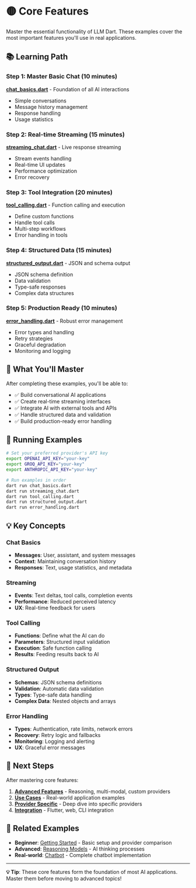 # 🟡 Core Features

Master the essential functionality of LLM Dart. These examples cover the most important features you'll use in real applications.

## 📚 Learning Path

### Step 1: Master Basic Chat (10 minutes)
**[chat_basics.dart](chat_basics.dart)** - Foundation of all AI interactions
- Simple conversations
- Message history management
- Response handling
- Usage statistics

### Step 2: Real-time Streaming (15 minutes)
**[streaming_chat.dart](streaming_chat.dart)** - Live response streaming
- Stream events handling
- Real-time UI updates
- Performance optimization
- Error recovery

### Step 3: Tool Integration (20 minutes)
**[tool_calling.dart](tool_calling.dart)** - Function calling and execution
- Define custom functions
- Handle tool calls
- Multi-step workflows
- Error handling in tools

### Step 4: Structured Data (15 minutes)
**[structured_output.dart](structured_output.dart)** - JSON and schema output
- JSON schema definition
- Data validation
- Type-safe responses
- Complex data structures

### Step 5: Production Ready (10 minutes)
**[error_handling.dart](error_handling.dart)** - Robust error management
- Error types and handling
- Retry strategies
- Graceful degradation
- Monitoring and logging

## 🎯 What You'll Master

After completing these examples, you'll be able to:

- ✅ Build conversational AI applications
- ✅ Create real-time streaming interfaces
- ✅ Integrate AI with external tools and APIs
- ✅ Handle structured data and validation
- ✅ Build production-ready error handling

## 🚀 Running Examples

```bash
# Set your preferred provider's API key
export OPENAI_API_KEY="your-key"
export GROQ_API_KEY="your-key"
export ANTHROPIC_API_KEY="your-key"

# Run examples in order
dart run chat_basics.dart
dart run streaming_chat.dart
dart run tool_calling.dart
dart run structured_output.dart
dart run error_handling.dart
```

## 💡 Key Concepts

### Chat Basics
- **Messages**: User, assistant, and system messages
- **Context**: Maintaining conversation history
- **Responses**: Text, usage statistics, and metadata

### Streaming
- **Events**: Text deltas, tool calls, completion events
- **Performance**: Reduced perceived latency
- **UX**: Real-time feedback for users

### Tool Calling
- **Functions**: Define what the AI can do
- **Parameters**: Structured input validation
- **Execution**: Safe function calling
- **Results**: Feeding results back to AI

### Structured Output
- **Schemas**: JSON schema definitions
- **Validation**: Automatic data validation
- **Types**: Type-safe data handling
- **Complex Data**: Nested objects and arrays

### Error Handling
- **Types**: Authentication, rate limits, network errors
- **Recovery**: Retry logic and fallbacks
- **Monitoring**: Logging and alerting
- **UX**: Graceful error messages

## 📖 Next Steps

After mastering core features:

1. **[Advanced Features](../03_advanced_features/)** - Reasoning, multi-modal, custom providers
2. **[Use Cases](../05_use_cases/)** - Real-world application examples
3. **[Provider Specific](../04_providers/)** - Deep dive into specific providers
4. **[Integration](../06_integration/)** - Flutter, web, CLI integration

## 🔗 Related Examples

- **Beginner**: [Getting Started](../01_getting_started/) - Basic setup and provider comparison
- **Advanced**: [Reasoning Models](../03_advanced_features/reasoning_models.dart) - AI thinking processes
- **Real-world**: [Chatbot](../05_use_cases/chatbot.dart) - Complete chatbot implementation

---

**💡 Tip**: These core features form the foundation of most AI applications. Master them before moving to advanced topics!

